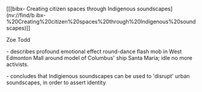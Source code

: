 \[\[[bibx- Creating citizen spaces through Indigenous soundscapes](nv://find/b
ibx-%20Creating%20citizen%20spaces%20through%20Indigenous%20soundscapes)\]\]

  

Zoe Todd

  

\- describes profound emotional effect round-dance flash mob in West Edmonton
Mall around model of Columbus' ship Santa Maria; idle no more activists.

  

\- concludes that Indigienous soundscapes can be used to 'disrupt' urban
soundscapes, in order to assert identity

